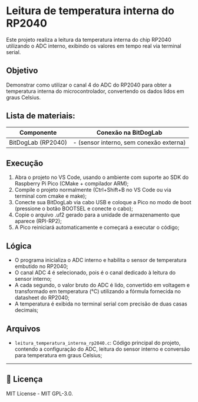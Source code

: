 # Leitura de temperatura interna do RP2040

Este projeto realiza a leitura da temperatura interna do chip RP2040 utilizando o ADC interno, exibindo os valores em tempo real via terminal serial.

## Objetivo

Demonstrar como utilizar o canal 4 do ADC do RP2040 para obter a temperatura interna do microcontrolador, convertendo os dados lidos em graus Celsius.

##  Lista de materiais: 

| Componente             | Conexão na BitDogLab             |
|------------------------|----------------------------------|
| BitDogLab (RP2040)     | - (sensor interno, sem conexão externa) |

## Execução

1. Abra o projeto no VS Code, usando o ambiente com suporte ao SDK do Raspberry Pi Pico (CMake + compilador ARM);
2. Compile o projeto normalmente (Ctrl+Shift+B no VS Code ou via terminal com cmake e make);
4. Conecte sua BitDogLab via cabo USB e coloque a Pico no modo de boot (pressione o botão BOOTSEL e conecte o cabo);
5. Copie o arquivo .uf2 gerado para a unidade de armazenamento que aparece (RPI-RP2);
6. A Pico reiniciará automaticamente e começará a executar o código;

## Lógica

- O programa inicializa o ADC interno e habilita o sensor de temperatura embutido no RP2040;
- O canal ADC 4 é selecionado, pois é o canal dedicado à leitura do sensor interno;
- A cada segundo, o valor bruto do ADC é lido, convertido em voltagem e transformado em temperatura (°C) utilizando a fórmula fornecida no datasheet do RP2040;
- A temperatura é exibida no terminal serial com precisão de duas casas decimais;

##  Arquivos

- `leitura_temperatura_interna_rp2040.c`: Código principal do projeto, contendo a configuração do ADC, leitura do sensor interno e conversão para temperatura em graus Celsius;

---

## 📜 Licença
MIT License - MIT GPL-3.0.
